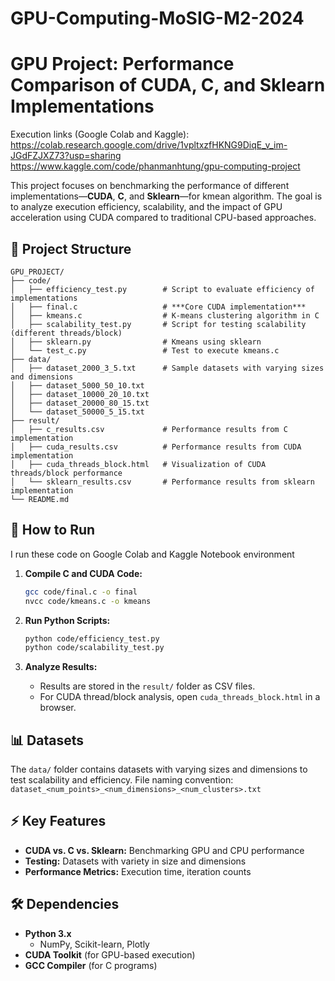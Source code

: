 # GPU-Computing-MoSIG-M2-2024

# GPU Project: Performance Comparison of CUDA, C, and Sklearn Implementations

Execution links (Google Colab and Kaggle):
https://colab.research.google.com/drive/1vpltxzfHKNG9DiqE_v_im-JGdFZJXZ73?usp=sharing
https://www.kaggle.com/code/phanmanhtung/gpu-computing-project

This project focuses on benchmarking the performance of different implementations—**CUDA**, **C**, and **Sklearn**—for kmean algorithm. The goal is to analyze execution efficiency, scalability, and the impact of GPU acceleration using CUDA compared to traditional CPU-based approaches.

## 📂 **Project Structure**

```
GPU_PROJECT/
├── code/
│   ├── efficiency_test.py        # Script to evaluate efficiency of implementations
│   ├── final.c                   # ***Core CUDA implementation***
│   ├── kmeans.c                  # K-means clustering algorithm in C
│   ├── scalability_test.py       # Script for testing scalability (different threads/block)
│   ├── sklearn.py                # Kmeans using sklearn
│   └── test_c.py                 # Test to execute kmeans.c
├── data/
│   ├── dataset_2000_3_5.txt      # Sample datasets with varying sizes and dimensions
│   ├── dataset_5000_50_10.txt
│   ├── dataset_10000_20_10.txt
│   ├── dataset_20000_80_15.txt
│   └── dataset_50000_5_15.txt
├── result/
│   ├── c_results.csv             # Performance results from C implementation
│   ├── cuda_results.csv          # Performance results from CUDA implementation
│   ├── cuda_threads_block.html   # Visualization of CUDA threads/block performance
│   └── sklearn_results.csv       # Performance results from sklearn implementation
└── README.md
```

## 🚀 **How to Run**

I run these code on Google Colab and Kaggle Notebook environment

1. **Compile C and CUDA Code:**
   ```bash
   gcc code/final.c -o final
   nvcc code/kmeans.c -o kmeans
   ```

2. **Run Python Scripts:**
   ```bash
   python code/efficiency_test.py
   python code/scalability_test.py
   ```

3. **Analyze Results:**
   - Results are stored in the `result/` folder as CSV files.
   - For CUDA thread/block analysis, open `cuda_threads_block.html` in a browser.

## 📊 **Datasets**

The `data/` folder contains datasets with varying sizes and dimensions to test scalability and efficiency. File naming convention:  
`dataset_<num_points>_<num_dimensions>_<num_clusters>.txt`

## ⚡ **Key Features**

- **CUDA vs. C vs. Sklearn:** Benchmarking GPU and CPU performance
- **Testing:** Datasets with variety in size and dimensions
- **Performance Metrics:** Execution time, iteration counts

## 🛠️ **Dependencies**

- **Python 3.x**  
  - NumPy, Scikit-learn, Plotly  
- **CUDA Toolkit** (for GPU-based execution)  
- **GCC Compiler** (for C programs)  

